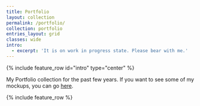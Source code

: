 ```yaml
---
title: Portfolio
layout: collection
permalink: /portfolio/
collection: portfolio
entries_layout: grid
classes: wide
intro: 
  - excerpt: 'It is on work in progress state. Please bear with me.'
---
```


{% include feature_row id="intro" type="center" %}

My Portfolio collection for the past few years. If you want to see some of my mockups, you can go [here](/mockups/).

{% include feature_row %}
